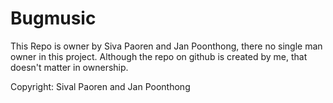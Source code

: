 # Bugmusic

This Repo is owner by Siva Paoren and Jan Poonthong, there no single man owner in this project. Although the repo on github is created by me, that doesn't matter in ownership.

Copyright: Sival Paoren and Jan Poonthong
